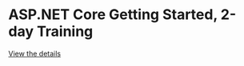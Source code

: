 # ASP.NET Core Getting Started, 2-day Training

[View the details](https://www.excella.com/training/beginning-application-development-with-asp-net-core-training-in-arlington-va)
